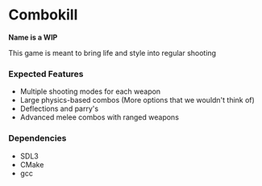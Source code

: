 # Combokill

**Name is a WIP**

This game is meant to bring life and style into regular shooting

### Expected Features

* Multiple shooting modes for each weapon
* Large physics-based combos (More options that we wouldn't think of)
* Deflections and parry's
* Advanced melee combos with ranged weapons

### Dependencies

* SDL3
* CMake
* gcc

